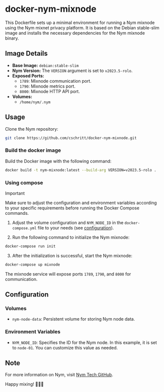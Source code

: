 # docker-nym-mixnode
This Dockerfile sets up a minimal environment for running a Nym mixnode using the Nym mixnet privacy platform. It is based on the Debian stable-slim image and installs the necessary dependencies for the Nym mixnode binary.

## Image Details
- **Base Image:** `debian:stable-slim`
- **Nym Version:** The `VERSION` argument is set to `v2023.5-rolo`.
- **Exposed Ports:**
  - `1789`: Mixnode communication port.
  - `1790`: Mixnode metrics port.
  - `8000`: Mixnode HTTP API port.
- **Volumes:**
  - `/home/nym/.nym`


## Usage
Clone the Nym repository:
```bash
git clone https://github.com/cschritt/docker-nym-mixnode.git
```

### Build the docker image
Build the Docker image with the following command:
```bash
docker build -t nym-mixnode:latest --build-arg VERSION=v2023.5-rolo .
```

### Using compose
> [!IMPORTANT]
> Make sure to adjust the configuration and environment variables according to your specific requirements before running the Docker Compose commands.

1. Adjust the volume configuration and `NYM_NODE_ID` in the `docker-compose.yml` file to your needs (see [configuration](#configuration)).

2. Run the following command to initialize the Nym mixnode:
```bash
docker-compose run init
```

3. After the initialization is successful, start the Nym mixnode:
```bash
docker-compose up mixnode
```

The mixnode service will expose ports `1789`, `1790`, and `8000` for communication.

## Configuration
### Volumes
- `nym-node-data`: Persistent volume for storing Nym node data.

### Environment Variables
- `NYM_NODE_ID`: Specifies the ID for the Nym node. In this example, it is set to `node-01`. You can customize this value as needed.

## Note


For more information on Nym, visit [Nym Tech GitHub](https://github.com/nymtech/nym).

Happy mixing! 🕵️‍♂️🌐

